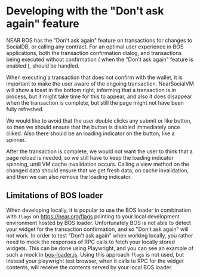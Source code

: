 Developing with the "Don't ask again" feature
=============================================

NEAR BOS has the "Don't ask again" feature on transactions for changes to SocialDB, or calling any contract. For an optimal user experience in BOS applications, both the transaction confirmation dialog, and transactions being executed without confirmation ( when the "Don't ask again" feature is enabled ), should be handled.

When executing a transaction that does not confirm with the wallet, it is important to make the user aware of the ongoing transaction. NearSocialVM will show a toast in the bottom right, informing that a transaction is in process, but it might take time for this to appear, and also it does disappear when the transaction is complete, but still the page might not have been fully refreshed.

We would like to avoid that the user double clicks any submit or like button, so then we should ensure that the button is disabled immediately once cliked. Also there should be an loading indicator on the button, like a spinner.

After the transaction is complete, we would not want the user to think that a page reload is needed, so we still have to keep the loading indicator spinning, until VM cache invalidation occurs. Calling a view method on the changed data should ensure that we get fresh data, on cache invalidation, and then we can also remove the loading indicator.

## Limitations of BOS loader

When developing locally, it is popular to use the BOS loader in combination with `flags` on https://near.org/flags pointing to your local development environment hosted by BOS loader. Unfortunately BOS is not able to detect your widget for the transaction confirmation, and so "Don't ask again" will not work. In order to test "Don't ask again" when working locally, you rather need to mock the responses of RPC calls to fetch your locally stored widgets. This can be done using Playwright, and you can see an example of such a mock in [bos-loader.js](../../playwright-tests/util/bos-loader.js). Using this approach `flags` is not used, but instead your playwright test browser, when it calls to RPC for the widget contents, will receive the contents served by your local BOS loader.
